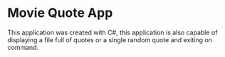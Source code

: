 # Movie Quote App  
This application was created with C#, this application is also capable of displaying a file full of quotes or a single random quote and exiting on command. 
